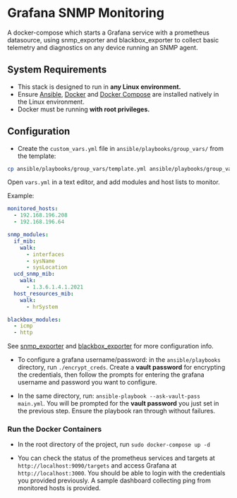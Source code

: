 # Grafana SNMP Monitoring

A docker-compose which starts a Grafana service with a prometheus datasource, using snmp_exporter and blackbox_exporter to collect basic telemetry and diagnostics on any device running an SNMP agent.

## System Requirements

- This stack is designed to run in **any Linux environment.**
- Ensure [Ansible](https://docs.ansible.com/ansible/latest/installation_guide/intro_installation.html), [Docker](https://docs.docker.com/engine/install/) and [Docker Compose](https://docs.docker.com/compose/install/) are installed natively in the Linux environment.
- Docker must be running **with root privileges.**

## Configuration

- Create the `custom_vars.yml` file in `ansible/playbooks/group_vars/` from the template:

``` BASH
cp ansible/playbooks/group_vars/template.yml ansible/playbooks/group_vars/vars.yml
```

Open `vars.yml` in a text editor, and add modules and host lists to monitor.

Example:

```YAML
monitored_hosts: 
  - 192.168.196.208
  - 192.168.196.64

snmp_modules:
  if_mib:
    walk:
      - interfaces
      - sysName
      - sysLocation
  ucd_snmp_mib:
    walk:
      - 1.3.6.1.4.1.2021
  host_resources_mib:
    walk:
      - hrSystem

blackbox_modules:
  - icmp
  - http
```

See [snmp_exporter](https://github.com/prometheus/snmp_exporter/tree/main?tab=readme-ov-file#prometheus-configuration) and [blackbox_exporter](https://github.com/prometheus/blackbox_exporter?tab=readme-ov-file#prometheus-configuration) for more configuration info.

- To configure a grafana username/password: in the `ansible/playbooks` directory, run `./encrypt_creds`. Create a **vault password** for encrypting the credentials, then follow the prompts for entering the grafana username and password you want to configure.

- In the same directory, run: `ansible-playbook --ask-vault-pass main.yml`. You will be prompted for the **vault password** you just set in the previous step. Ensure the playbook ran through without failures.

### Run the Docker Containers

- In the root directory of the project, run `sudo docker-compose up -d`

- You can check the status of the prometheus services and targets at `http://localhost:9090/targets` and access Grafana at `http://localhost:3000`. You should be able to login with the credentials you provided previously. A sample dashboard collecting ping from monitored hosts is provided.
